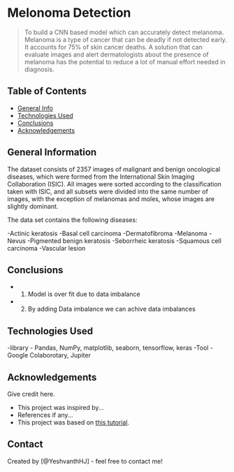# Melonoma Detection
> To build a CNN based model which can accurately detect melanoma.
 Melanoma is a type of cancer that can be deadly if not detected early.
 It accounts for 75% of skin cancer deaths. 
A solution that can evaluate images and alert dermatologists about the presence of melanoma has the potential to reduce a lot of manual effort needed in diagnosis.



## Table of Contents
* [General Info](#general-information)
* [Technologies Used](#technologies-used)
* [Conclusions](#conclusions)
* [Acknowledgements](#acknowledgements)

<!-- You can include any other section that is pertinent to your problem -->

## General Information
The dataset consists of 2357 images of malignant and benign oncological diseases, which were formed from the International Skin Imaging Collaboration (ISIC). All images were sorted according to the classification taken with ISIC, and all subsets were divided into the same number of images, with the exception of melanomas and moles, whose images are slightly dominant.


The data set contains the following diseases:

-Actinic keratosis
-Basal cell carcinoma
-Dermatofibroma
-Melanoma
-Nevus
-Pigmented benign keratosis
-Seborrheic keratosis
-Squamous cell carcinoma
-Vascular lesion
<!-- You don't have to answer all the questions - just the ones relevant to your project. -->

## Conclusions
- 1. Model is over fit due to data imbalance 
- 2. By adding Data imbalance we can achive data imbalances


<!-- You don't have to answer all the questions - just the ones relevant to your project. -->


## Technologies Used
-library - Pandas, NumPy, matplotlib, seaborn, tensorflow, keras
-Tool - Google Colaborotary, Jupiter

<!-- As the libraries versions keep on changing, it is recommended to mention the version of library used in this project -->

## Acknowledgements
Give credit here.
- This project was inspired by...
- References if any...
- This project was based on [this tutorial](https://www.example.com).


## Contact
Created by [@YeshvanthHJ] - feel free to contact me!

